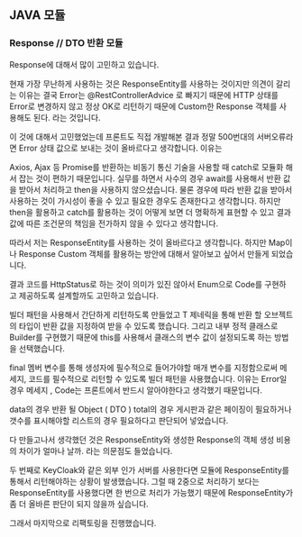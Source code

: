 
## JAVA 모듈


### Response  // DTO 반환 모듈 

Response에 대해서 많이 고민하고 있습니다.

현재 가장 무난하게 사용하는 것은 ResponseEntity를 사용하는 것이지만 의견이 갈리는 이유는 결국 Error는 @RestControllerAdvice 로 빠지기 때문에 HTTP 상태를 Error로 변경하지 않고 정상 OK로 리턴하기 때문에 Custom한 Response 객체를 사용해도 된다. 라는 것입니다.

이 것에 대해서 고민했었는데 프론트도 직접 개발해본 결과 정말 500번대의 서버오류라면 Error 상태 값으로 보내는 것이 올바르다고 생각합니다. 이유는

Axios, Ajax 등 Promise를 반환하는 비동기 통신 기술을 사용할 때 catch로 모듈화 해서 잡는 것이 편하기 때문입니다. 실무를 하면서 사수의 경우 await를 사용해서 반환 값을 받아서 처리하고 then을 사용하지 않으셨습니다. 물론 경우에 따라 반환 값을 받아서 사용하는 것이 가시성이 좋을 수 있고 필요한 경우도 존재한다고 생각합니다. 하지만 then을 활용하고 catch를 활용하는 것이 어떻게 보면 더 명확하게 표현할 수 있고 결과 값에 따른 조건문의 책임을 전가하지 않을 수 있다고 생각합니다.

따라서 저는 ResponseEntity를 사용하는 것이 올바르다고 생각합니다. 하지만 Map이나 Response Custom 객체를 활용하는 방안에 대해서 알아보고 싶어서 만들게 되었습니다.

결과 코드를 HttpStatus로 하는 것이 의미가 있진 않아서 Enum으로 Code를 구현하고 제공하도록 설계할까도 고민하고 있습니다.

빌더 패턴을 사용해서 간단하게 리턴하도록 만들었고 T 제네릭을 통해 반환 할 오브젝트의 타입이 반환 값을 지정하여 받을 수 있도록 했습니다. 그리고 내부 정적 클래스로 Builder를 구현했기 때문에 this를 사용해서 클래스의 변수 값이 설정되도록 하는 방법을 선택했습니다.

final 멤버 변수를 통해 생성자에 필수적으로 들어가야할 매개 변수를 지정함으로써 메세지, 코드를 필수적으로 리턴할 수 있도록 빌더 패턴을 사용했습니다. 이유는 Error일 경우 메세지 , Code는 프론트에서 반드시 알아야한다고 생각했기 때문입니다.

data의 경우 반환 될 Object ( DTO ) total의 경우 게시판과 같은 페이징이 필요하거나 갯수를 표시해야할 리스트의 경우 필요하다고 판단되어 넣었습니다.

다 만들고나서 생각했던 것은 ResponseEntity와 생성한 Response의 객체 생성 비용의 차이가 얼마나 날까. 라는 의문점도 들었습니다.

두 번째로 KeyCloak와 같은 외부 인가 서버를 사용한다면 모듈에 ResponseEntity를 통해서 리턴해야하는 상황이 발생했습니다. 그럴 때 2중으로 처리하기 보다는 ResponseEntity를 사용했다면 한 번으로 처리가 가능했기 때문에 ResponseEntity가 좀 더 올바른 판단이 되지 않을까 싶습니다.

그래서 마지막으로 리팩토링을 진행했습니다.
